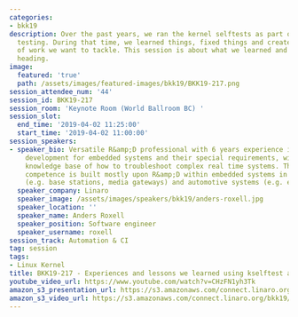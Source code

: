 ```yaml
---
categories:
- bkk19
description: Over the past years, we ran the kernel selftests as part of the LTS release
  testing. During that time, we learned things, fixed things and created a wish list
  of work we want to tackle. This session is about what we learned and where we are
  heading.
image:
  featured: 'true'
  path: /assets/images/featured-images/bkk19/BKK19-217.png
session_attendee_num: '44'
session_id: BKK19-217
session_room: 'Keynote Room (World Ballroom BC) '
session_slot:
  end_time: '2019-04-02 11:25:00'
  start_time: '2019-04-02 11:00:00'
session_speakers:
- speaker_bio: Versatile R&amp;D professional with 6 years experience in software
    development for embedded systems and their special requirements, with a large
    knowledge base of how to troubleshoot complex real time systems. The technical
    competence is built mostly upon R&amp;D within embedded systems in both telecommunication
    (e.g. base stations, media gateways) and automotive systems (e.g. engine-, gearbox-platforms).
  speaker_company: Linaro
  speaker_image: /assets/images/speakers/bkk19/anders-roxell.jpg
  speaker_location: ''
  speaker_name: Anders Roxell
  speaker_position: Software engineer
  speaker_username: roxell
session_track: Automation & CI
tag: session
tags:
- Linux Kernel
title: BKK19-217 - Experiences and lessons we learned using kselftest and potential improvements.
youtube_video_url: https://www.youtube.com/watch?v=CHzFN1yh3Tk
amazon_s3_presentation_url: https://s3.amazonaws.com/connect.linaro.org/bkk19/presentations/bkk19-217.pdf
amazon_s3_video_url: https://s3.amazonaws.com/connect.linaro.org/bkk19/videos/bkk19-217.mp4
---
```

